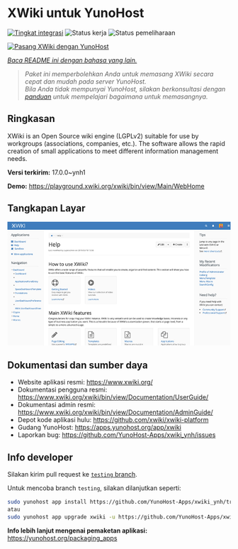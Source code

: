 <!--
N.B.: README ini dibuat secara otomatis oleh <https://github.com/YunoHost/apps/tree/master/tools/readme_generator>
Ini TIDAK boleh diedit dengan tangan.
-->

# XWiki untuk YunoHost

[![Tingkat integrasi](https://apps.yunohost.org/badge/integration/xwiki)](https://ci-apps.yunohost.org/ci/apps/xwiki/)
![Status kerja](https://apps.yunohost.org/badge/state/xwiki)
![Status pemeliharaan](https://apps.yunohost.org/badge/maintained/xwiki)

[![Pasang XWiki dengan YunoHost](https://install-app.yunohost.org/install-with-yunohost.svg)](https://install-app.yunohost.org/?app=xwiki)

*[Baca README ini dengan bahasa yang lain.](./ALL_README.md)*

> *Paket ini memperbolehkan Anda untuk memasang XWiki secara cepat dan mudah pada server YunoHost.*  
> *Bila Anda tidak mempunyai YunoHost, silakan berkonsultasi dengan [panduan](https://yunohost.org/install) untuk mempelajari bagaimana untuk memasangnya.*

## Ringkasan

XWiki is an Open Source wiki engine (LGPLv2) suitable for use by workgroups (associations, companies, etc.). The software allows the rapid creation of small applications to meet different information management needs.

**Versi terkirim:** 17.0.0~ynh1

**Demo:** <https://playground.xwiki.org/xwiki/bin/view/Main/WebHome>

## Tangkapan Layar

![Tangkapan Layar pada XWiki](./doc/screenshots/XWiki-standard-help.jpg)

## Dokumentasi dan sumber daya

- Website aplikasi resmi: <https://www.xwiki.org/>
- Dokumentasi pengguna resmi: <https://www.xwiki.org/xwiki/bin/view/Documentation/UserGuide/>
- Dokumentasi admin resmi: <https://www.xwiki.org/xwiki/bin/view/Documentation/AdminGuide/>
- Depot kode aplikasi hulu: <https://github.com/xwiki/xwiki-platform>
- Gudang YunoHost: <https://apps.yunohost.org/app/xwiki>
- Laporkan bug: <https://github.com/YunoHost-Apps/xwiki_ynh/issues>

## Info developer

Silakan kirim pull request ke [`testing` branch](https://github.com/YunoHost-Apps/xwiki_ynh/tree/testing).

Untuk mencoba branch `testing`, silakan dilanjutkan seperti:

```bash
sudo yunohost app install https://github.com/YunoHost-Apps/xwiki_ynh/tree/testing --debug
atau
sudo yunohost app upgrade xwiki -u https://github.com/YunoHost-Apps/xwiki_ynh/tree/testing --debug
```

**Info lebih lanjut mengenai pemaketan aplikasi:** <https://yunohost.org/packaging_apps>
